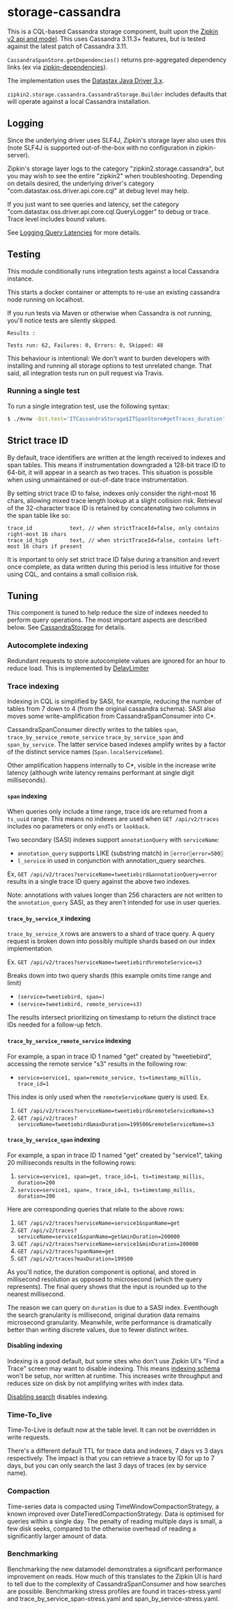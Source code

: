 # storage-cassandra

This is a CQL-based Cassandra storage component, built upon the [Zipkin v2 api and model](https://zipkin.io/zipkin-api/#/default/post_spans).
This uses Cassandra 3.11.3+ features, but is tested against the latest patch of Cassandra 3.11.

`CassandraSpanStore.getDependencies()` returns pre-aggregated dependency links (ex via [zipkin-dependencies](https://github.com/openzipkin/zipkin-dependencies)).

The implementation uses the [Datastax Java Driver 3.x](https://github.com/datastax/java-driver).

`zipkin2.storage.cassandra.CassandraStorage.Builder` includes defaults that will operate against a local Cassandra installation.

## Logging
Since the underlying driver uses SLF4J, Zipkin's storage layer also uses
this (note SLF4J is supported out-of-the-box with no configuration in
zipkin-server).

Zipkin's storage layer logs to the category "zipkin2.storage.cassandra",
but you may wish to see the entire "zipkin2" when troubleshooting.
Depending on details desired, the underlying driver's category
"com.datastax.oss.driver.api.core.cql" at debug level may help.

If you just want to see queries and latency, set the category
"com.datastax.oss.driver.api.core.cql.QueryLogger" to debug or trace. Trace level
includes bound values.

See [Logging Query Latencies](http://docs.datastax.com/en/developer/java-driver/3.0/supplemental/manual/logging/#logging-query-latencies) for more details.

## Testing
This module conditionally runs integration tests against a local Cassandra instance.

This starts a docker container or attempts to re-use an existing cassandra node running on localhost.

If you run tests via Maven or otherwise when Cassandra is not running,
you'll notice tests are silently skipped.
```
Results :

Tests run: 62, Failures: 0, Errors: 0, Skipped: 48
```

This behaviour is intentional: We don't want to burden developers with
installing and running all storage options to test unrelated change.
That said, all integration tests run on pull request via Travis.

### Running a single test

To run a single integration test, use the following syntax:

```bash
$ ./mvnw -Dit.test='ITCassandraStorage$ITSpanStore#getTraces_duration' -pl zipkin-storage/cassandra clean verify
```

## Strict trace ID
By default, trace identifiers are written at the length received to indexes and span tables. This
means if instrumentation downgraded a 128-bit trace ID to 64-bit, it will appear in a search as two
traces. This situation is possible when using unmaintained or out-of-date trace instrumentation.

By setting strict trace ID to false, indexes only consider the right-most 16 chars, allowing mixed
trace length lookup at a slight collision risk. Retrieval of the 32-character trace ID is retained
by concatenating two columns in the span table like so:

```
trace_id            text, // when strictTraceId=false, only contains right-most 16 chars
trace_id_high       text, // when strictTraceId=false, contains left-most 16 chars if present
```

It is important to only set strict trace ID false during a transition and revert once complete, as
data written during this period is less intuitive for those using CQL, and contains a small
collision risk.

## Tuning
This component is tuned to help reduce the size of indexes needed to
perform query operations. The most important aspects are described below.
See [CassandraStorage](src/main/java/zipkin2/storage/cassandra/CassandraStorage.java) for details.

### Autocomplete indexing
Redundant requests to store autocomplete values are ignored for an hour
to reduce load. This is implemented by
[DelayLimiter](../../zipkin/src/main/java/zipkin2/internal/DelayLimiter.java)

### Trace indexing
Indexing in CQL is simplified by SASI, for example, reducing the number
of tables from 7 down to 4 (from the original cassandra schema). SASI
also moves some write-amplification from CassandraSpanConsumer into C*.

CassandraSpanConsumer directly writes to the tables `span`,
`trace_by_service_remote_service` `trace_by_service_span` and
`span_by_service`. The latter service based indexes amplify writes by a
factor of the distinct service names (`Span.localServiceName`).

Other amplification happens internally to C*, visible in the increase
write latency (although write latency remains performant at single digit
milliseconds).

#### `span` indexing
When queries only include a time range, trace ids are returned from a `ts_uuid`
range. This means no indexes are used when `GET /api/v2/traces` includes no
parameters or only `endTs` or `lookback`.

Two secondary (SASI) indexes support `annotationQuery` with `serviceName`:
* `annotation_query` supports LIKE (substring match) in `░error░error=500░`
* `l_service` in used in conjunction with annotation_query searches.

Ex, `GET /api/v2/traces?serviceName=tweetiebird&annotationQuery=error` results
in a single trace ID query against the above two indexes.

Note: annotations with values longer than 256 characters are not written to the
`annotation_query` SASI, as they aren't intended for use in user queries.

#### `trace_by_service_X` indexing

`trace_by_service_X` rows are answers to a shard of trace query. A query
request is broken down into possibly multiple shards based on our index
implementation.

Ex. `GET /api/v2/traces?serviceName=tweetiebird%remoteService=s3`

Breaks down into two query shards (this example omits time range and limit)
* `(service=tweetiebird, span=)`
* `(service=tweetiebird, remote_service=s3)`

The results intersect prioritizing on timestamp to return the distinct
trace IDs needed for a follow-up fetch.

#### `trace_by_service_remote_service` indexing

For example, a span in trace ID 1 named "get" created by "tweetiebird",
accessing the remote service "s3" results in the following row:

* `service=service1, span=remote_service, ts=timestamp_millis, trace_id=1`

This index is only used when the `remoteServiceName` query is used. Ex.
1. `GET /api/v2/traces?serviceName=tweetiebird&remoteServiceName=s3`
1. `GET /api/v2/traces?serviceName=tweetiebird&maxDuration=199500&remoteServiceName=s3`

#### `trace_by_service_span` indexing

For example, a span in trace ID 1 named "get" created by "service1",
taking 20 milliseconds results in the following rows:

1. `service=service1, span=get, trace_id=1, ts=timestamp_millis, duration=200`
2. `service=service1, span=, trace_id=1, ts=timestamp_millis, duration=200`

Here are corresponding queries that relate to the above rows:
1. `GET /api/v2/traces?serviceName=service1&spanName=get`
1. `GET /api/v2/traces?serviceName=service1&spanName=get&minDuration=200000`
1. `GET /api/v2/traces?serviceName=service1&minDuration=200000`
1. `GET /api/v2/traces?spanName=get`
1. `GET /api/v2/traces?maxDuration=199500`

As you'll notice, the duration component is optional, and stored in
millisecond resolution as opposed to microsecond (which the query represents).
The final query shows that the input is rounded up to the nearest millisecond.

The reason we can query on `duration` is due to a SASI index. Eventhough the
search granularity is millisecond, original duration data remains microsecond
granularity. Meanwhile, write performance is dramatically better than writing
discrete values, due to fewer distinct writes.

#### Disabling indexing
Indexing is a good default, but some sites who don't use Zipkin UI's
"Find a Trace" screen may want to disable indexing. This means [indexing schema](src/main/resources/zipkin2-schema-indexes.cql)
won't be setup, nor written at runtime. This increases write throughput
and reduces size on disk by not amplifying writes with index data.

[Disabling search](../../README.md#disabling-search) disables indexing.

### Time-To_live
Time-To-Live is default now at the table level. It can not be overridden in write requests.

There's a different default TTL for trace data and indexes, 7 days vs 3 days respectively. The impact is that you can
retrieve a trace by ID for up to 7 days, but you can only search the last 3 days of traces (ex by service name).

### Compaction
Time-series data is compacted using TimeWindowCompactionStrategy, a known improved over DateTieredCompactionStrategy. Data is
optimised for queries within a single day. The penalty of reading multiple days is small, a few disk seeks, compared to the
otherwise overhead of reading a significantly larger amount of data.

### Benchmarking
Benchmarking the new datamodel demonstrates a significant performance improvement on reads. How much of this translates to the
Zipkin UI is hard to tell due to the complexity of CassandraSpanConsumer and how searches are possible. Benchmarking stress
profiles are found in traces-stress.yaml and trace_by_service_span-stress.yaml and span_by_service-stress.yaml.

